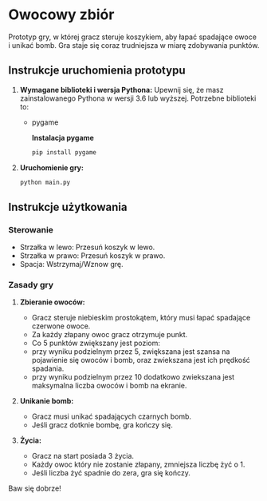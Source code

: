 # Owocowy zbiór

Prototyp gry, w której gracz steruje koszykiem, aby łapać spadające owoce i unikać bomb. Gra staje się coraz trudniejsza w miarę zdobywania punktów.

## Instrukcje uruchomienia prototypu

1. **Wymagane biblioteki i wersja Pythona:**
    Upewnij się, że masz zainstalowanego Pythona w wersji 3.6 lub wyższej.
    Potrzebne biblioteki to:
   - pygame

     **Instalacja pygame**
     ```bash
     pip install pygame
     ```

3. **Uruchomienie gry:**
    ```bash
    python main.py
    ```

## Instrukcje użytkowania

### Sterowanie

- Strzałka w lewo: Przesuń koszyk w lewo.
- Strzałka w prawo: Przesuń koszyk w prawo.
- Spacja: Wstrzymaj/Wznow grę.

### Zasady gry

1. **Zbieranie owoców:** 
   - Gracz steruje niebieskim prostokątem, który musi łapać spadające czerwone owoce.
   - Za każdy złapany owoc gracz otrzymuje punkt.
   - Co 5 punktów zwiększany jest poziom:
    - przy wyniku podzielnym przez 5, zwiększana jest szansa na pojawienie się owoców i bomb, oraz zwiekszana jest ich prędkość spadania.
    - przy wyniku podzielnym przez 10 dodatkowo zwiekszana jest maksymalna liczba owoców i bomb na ekranie.
2. **Unikanie bomb:**
   - Gracz musi unikać spadających czarnych bomb.
   - Jeśli gracz dotknie bombę, gra kończy się.

3. **Życia:**
   - Gracz na start posiada 3 życia.
   - Każdy owoc który nie zostanie złapany, zmniejsza liczbę żyć o 1.
   - Jeśli liczba żyć spadnie do zera, gra się kończy.

Baw się dobrze!
